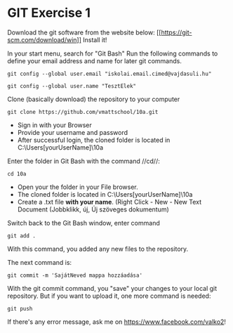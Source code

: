 # GIT Exercise 1

Download the git software from the website below:
[[https://git-scm.com/download/win]]
Install it!

In your start menu, search for "Git Bash"
Run the following commands to define your email address and name for later git commands.

``git config --global user.email "iskolai.email.cimed@vajdasuli.hu" ``

``git config --global user.name "TesztElek"``


Clone (basically download) the repository to your computer

``git clone https://github.com/vmattschool/10a.git``

- Sign in with your Browser 
- Provide your username and password 
- After successful login, the cloned folder is located in C:\Users\[yourUserName]\10a 

Enter the folder in Git Bash with the command //cd//:

``cd 10a``

  - Open your the folder in your File browser. 
  - The cloned folder is located in C:\Users\[yourUserName]\10a
  - Create a .txt file **with your name**. (Right Click - New - New Text Document (Jobbklikk, új, Új szöveges dokumentum)

Switch back to the Git Bash window, enter command 

`` git add . ``

With this command, you added any new files to the repository. 

The next command is:

``git commit -m 'SajátNeved mappa hozzáadása' ``

With the git commit command, you "save" your changes to your local git repository. 
But if you want to upload it, one more command is needed:

``git push ``

If there's any error message, ask me on https://www.facebook.com/valko2!
